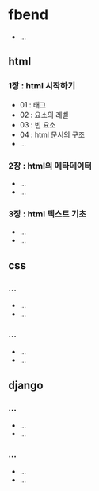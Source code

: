 # fbend
* ...

## html
### 1장 : html 시작하기
* 01 : 태그
* 02 : 요소의 레벨
* 03 : 빈 요소
* 04 : html 문서의 구조
* ...
### 2장 : html의 메타데이터
* ...
* ...
### 3장 : html 텍스트 기초
* ...
* ...

## css
### ...
* ...
* ...
### ...
* ...
* ...

## django
### ...
* ...
* ...
### ...
* ...
* ...
